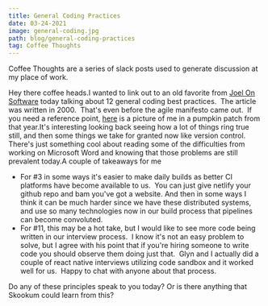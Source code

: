 ```yaml
---
title: General Coding Practices
date: 03-24-2021
image: general-coding.jpg
path: blog/general-coding-practices
tag: Coffee Thoughts
---
```


Coffee Thoughts are a series of slack posts used to generate discussion at my place of work.

Hey there coffee heads.I wanted to link out to an old favorite from [Joel On Software](https://www.joelonsoftware.com/2000/08/09/the-joel-test-12-steps-to-better-code/) today talking about 12 general coding best practices.  The article was written in 2000.  That's even before the agile manifesto came out.  If you need a reference point, [here](https://splybon.s3-us-west-2.amazonaws.com/IMG_0460.jpg) is a picture of me in a pumpkin patch from that year.It's interesting looking back seeing how a lot of things ring true still, and then some things we take for granted now like version control.  There's just something cool about reading some of the difficulties from working on Microsoft Word and knowing that those problems are still prevalent today.A couple of takeaways for me

- For #3 in some ways it's easier to make daily builds as better CI platforms have become available to us.  You can just give netlify your github repo and bam you've got a website. And then in some ways I think it can be much harder since we have these distributed systems, and use so many technologies now in our build process that pipelines can become convoluted.
- For #11, this may be a hot take, but I would like to see more code being written in our interview process.  I know it's not an easy problem to solve, but I agree with his point that if you're hiring someone to write code you should observe them doing just that.  Glyn and I actually did a couple of react native interviews utilizing code sandbox and it worked well for us.  Happy to chat with anyone about that process.

Do any of these principles speak to you today? Or is there anything that Skookum could learn from this?
